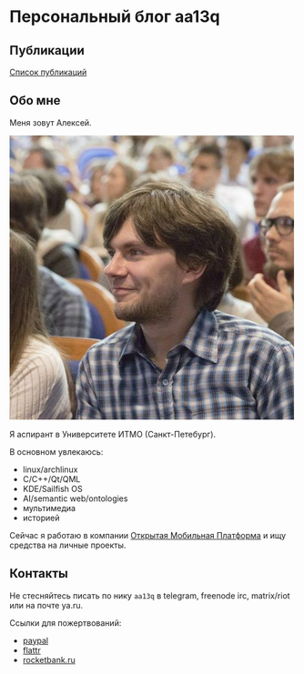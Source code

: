 # Персональный блог aa13q

## Публикации

[Cписок публикаций](posts/meta.md)

## Обо мне

Меня зовут Алексей.

![photo](assets/img/aa13q.jpeg)

Я аспирант в Университете ИТМО (Санкт-Петебург).

В основном увлекаюсь:
+ linux/archlinux
+ C/C++/Qt/QML
+ KDE/Sailfish OS
+ AI/semantic web/ontologies
+ мультимедиа
+ историей

Сейчас я работаю в компании [Открытая Мобильная Платформа](http://omprussia.ru/) и ищу средства на личные проекты.

## Контакты

Не стесняйтесь писать по нику `aa13q` в telegram, freenode irc, matrix/riot или на почте ya.ru.

Ссылки для пожертвований:

+ [paypal](https://paypal.me/aa13q)
+ [flattr](https://flattr.com/profile/aa13q)
+ [rocketbank.ru](https://rocketbank.ru/aa13q-alexey-andreyev)

